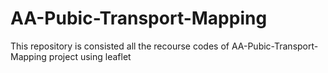 # AA-Pubic-Transport-Mapping
This repository is consisted all the recourse codes of AA-Pubic-Transport-Mapping project using leaflet 
